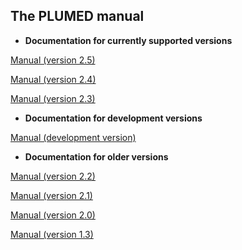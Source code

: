 The PLUMED manual
------------------------------------

* __Documentation for currently supported versions__

[Manual (version 2.5)](http://plumed.github.io/doc-v2.5/user-doc/html/index.html)

[Manual (version 2.4)](http://plumed.github.io/doc-v2.4/user-doc/html/index.html)

[Manual (version 2.3)](http://plumed.github.io/doc-v2.3/user-doc/html/index.html)



* __Documentation for development versions__

[Manual (development version)](http://plumed.github.io/doc-master/user-doc/html/index.html)


* __Documentation for older versions__


[Manual (version 2.2)](http://plumed.github.io/doc-v2.2/user-doc/html/index.html)

[Manual (version 2.1)](http://plumed.github.io/doc-v2.1/user-doc/html/index.html)

[Manual (version 2.0)](http://plumed.github.io/doc-v2.0/user-doc/html/index.html)

[Manual (version 1.3)](/pdf/manual_1-3-0.pdf)



